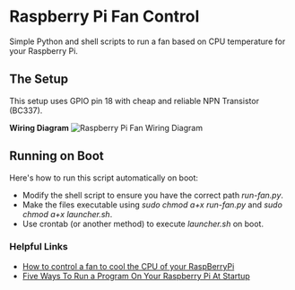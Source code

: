 # Raspberry Pi Fan Control

Simple Python and shell scripts to run a fan based on CPU temperature for your Raspberry Pi. 

## The Setup

This setup uses GPIO pin 18 with cheap and reliable NPN Transistor (BC337). 

**Wiring Diagram**
![Raspberry Pi Fan Wiring Diagram](https://github.com/vollmann-ariel/Raspberry-Pi-Fan-Control/blob/master/Connections.png?raw=true)

## Running on Boot

Here's how to run this script automatically on boot:
- Modify the shell script to ensure you have the correct path _run-fan.py_.
- Make the files executable using _sudo chmod a+x run-fan.py_ and _sudo chmod a+x launcher.sh_.
- Use crontab (or another method) to execute _launcher.sh_ on boot. 

### Helpful Links
- [How to control a fan to cool the CPU of your RaspBerryPi](https://hackernoon.com/how-to-control-a-fan-to-cool-the-cpu-of-your-raspberrypi-3313b6e7f92c)
- [Five Ways To Run a Program On Your Raspberry Pi At Startup](https://www.dexterindustries.com/howto/run-a-program-on-your-raspberry-pi-at-startup/)
